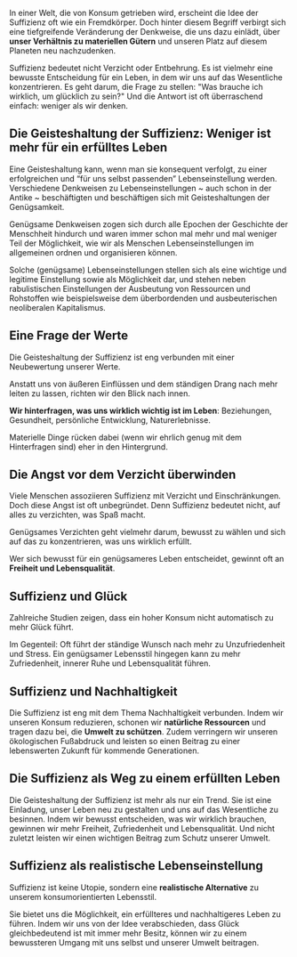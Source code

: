 In einer Welt, die von Konsum getrieben wird, erscheint die Idee der Suffizienz oft wie ein Fremdkörper. Doch hinter diesem Begriff verbirgt sich eine tiefgreifende Veränderung der Denkweise, die uns dazu einlädt, über **unser Verhältnis zu materiellen Gütern** und unseren Platz auf diesem Planeten neu nachzudenken.

Suffizienz bedeutet nicht Verzicht oder Entbehrung. Es ist vielmehr eine bewusste Entscheidung für ein Leben, in dem wir uns auf das Wesentliche konzentrieren. Es geht darum, die Frage zu stellen: "Was brauche ich wirklich, um glücklich zu sein?" Und die Antwort ist oft überraschend einfach: weniger als wir denken.

## Die Geisteshaltung der Suffizienz: Weniger ist mehr für ein erfülltes Leben

Eine Geisteshaltung kann, wenn man sie konsequent verfolgt, zu einer erfolgreichen und “für uns selbst passenden” Lebenseinstellung werden. Verschiedene Denkweisen zu Lebenseinstellungen \~ auch schon in der Antike \~ beschäftigten und beschäftigen sich mit Geisteshaltungen der Genügsamkeit. 

Genügsame Denkweisen zogen sich durch alle Epochen der Geschichte der Menschheit hindurch und waren immer schon mal mehr und mal weniger Teil der Möglichkeit, wie wir als Menschen Lebenseinstellungen im allgemeinen ordnen und organisieren können. 

Solche (genügsame) Lebenseinstellungen stellen sich als eine wichtige und legitime Einstellung sowie als Möglichkeit dar, und stehen  neben rabulistischen Einstellungen der Ausbeutung von Ressourcen und Rohstoffen wie beispielsweise dem überbordenden und ausbeuterischen neoliberalen Kapitalismus.

## Eine Frage der Werte

Die Geisteshaltung der Suffizienz ist eng verbunden mit einer Neubewertung unserer Werte. 

Anstatt uns von äußeren Einflüssen und dem ständigen Drang nach mehr leiten zu lassen, richten wir den Blick nach innen. 

**Wir hinterfragen, was uns wirklich wichtig ist im Leben**: Beziehungen, Gesundheit, persönliche Entwicklung, Naturerlebnisse. 

Materielle Dinge rücken dabei (wenn wir ehrlich genug mit dem Hinterfragen sind) eher in den Hintergrund.

## Die Angst vor dem Verzicht überwinden

Viele Menschen assoziieren Suffizienz mit Verzicht und Einschränkungen. Doch diese Angst ist oft unbegründet. Denn Suffizienz bedeutet nicht, auf alles zu verzichten, was Spaß macht. 

Genügsames Verzichten geht vielmehr darum, bewusst zu wählen und sich auf das zu konzentrieren, was uns wirklich erfüllt. 

Wer sich bewusst für ein genügsameres Leben entscheidet, gewinnt oft an **Freiheit und Lebensqualität**.

## Suffizienz und Glück

Zahlreiche Studien zeigen, dass ein hoher Konsum nicht automatisch zu mehr Glück führt. 

Im Gegenteil: Oft führt der ständige Wunsch nach mehr zu Unzufriedenheit und Stress. Ein genügsamer Lebensstil hingegen kann zu mehr Zufriedenheit, innerer Ruhe und Lebensqualität führen.

## Suffizienz und Nachhaltigkeit

Die Suffizienz ist eng mit dem Thema Nachhaltigkeit verbunden. Indem wir unseren Konsum reduzieren, schonen wir **natürliche Ressourcen** und tragen dazu bei, die **Umwelt zu schützen**. Zudem verringern wir unseren ökologischen Fußabdruck und leisten so einen Beitrag zu einer lebenswerten Zukunft für kommende Generationen.

## Die Suffizienz als Weg zu einem erfüllten Leben

Die Geisteshaltung der Suffizienz ist mehr als nur ein Trend. Sie ist eine Einladung, unser Leben neu zu gestalten und uns auf das Wesentliche zu besinnen. Indem wir bewusst entscheiden, was wir wirklich brauchen, gewinnen wir mehr Freiheit, Zufriedenheit und Lebensqualität. Und nicht zuletzt leisten wir einen wichtigen Beitrag zum Schutz unserer Umwelt.

## Suffizienz als realistische Lebenseinstellung

Suffizienz ist keine Utopie, sondern eine **realistische Alternative** zu unserem konsumorientierten Lebensstil. 

Sie bietet uns die Möglichkeit, ein erfüllteres und nachhaltigeres Leben zu führen. Indem wir uns von der Idee verabschieden, dass Glück gleichbedeutend ist mit immer mehr Besitz, können wir zu einem bewussteren Umgang mit uns selbst und unserer Umwelt beitragen.

